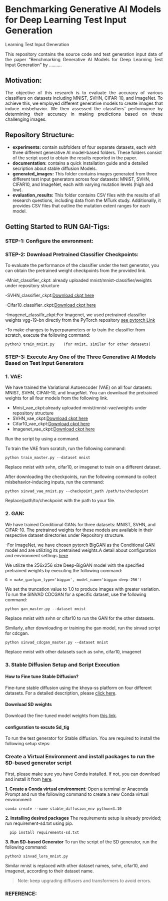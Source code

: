 # Benchmarking Generative AI Models for Deep Learning Test Input Generation
Learning Test Input Generation
  <p align="justify">This repository contains the source code and test generation input data of the paper “Benchmarking Generative AI Models for Deep Learning Test Input Generation” by ……….</p> 

## Motivation:

 <p align="justify">The objective of this research is to evaluate the accuracy of various classifiers on datasets including MNIST, SVHN, CIFAR-10, and ImageNet. To achieve this, we employed different generative models to create images that induce misbehavior. We then assessed the classifiers' performance by determining their accuracy in making predictions based on these challenging images.</p>

## Repository Structure:
- **experiments:** contain subfolders of four separate datasets, each with three different generative AI model-based folders. These folders consist of the script used to obtain the results reported in the paper.
- **documentation:** contains a quick installation guide and a detailed secription about stable diffusion Models.
- **generated_images:** This folder contains images generated from three different test input generators across four datasets: MNIST, SVHN, CIFAR10, and ImageNet, each with varying mutation levels (high and low).
- **evaluation_results:** This folder contains CSV files with the results of all research questions, including data from the MTurk study. Additionally, it provides CSV files that outline the mutation extent ranges for each model. 

 ## Getting Started to RUN GAI-Tigs:
 ### STEP-1: Configure the envronment:

 ### STEP-2: Download Pretrained Classifier Checkpoints:
 To evaluate the performance of the classifier under the test generator, you can obtain the pretrained weight checkpoints from the provided link.
 
  -Mnist_classifier_ckpt: already uploaded mnist/mnist-classifier/weights under repository structure
  
  -SVHN_classifier_ckpt:[Download ckpt here](https://drive.google.com/file/d/1vLS_9TT4ncrAfP3LVAOQzw-zdKUgoPBb/view?usp=sharing)
  
  -Cifar10_classifier_ckpt:[Download ckpt here](https://drive.google.com/file/d/1sxG5En1Vc1pEFhedebO8fRcvbb1NNE_y/view?usp=sharing)
  
  -Imagenet_classifir_ckpt:For Imagenet, we used pretrained classifier weights vgg-19-bn  directly from the PyTorch repository [see pytorch Link](https://drive.google.com/uc?export=download&id=YOUR_DIRECT_DOWNLOAD_LINK_ID)
  
  -To make changes to hyperparameters or to train the classifier from scratch, execute the following command:
  
    python3 train_mnist.py    (for mnist, similar for other datasets)


### STEP-3: Execute Any One of the Three Generative AI Models Based on Test Input Generators
 
 ### 1. VAE:
 
 We have trained the Variational Autoencoder (VAE) on all four datasets: MNIST, SVHN, CIFAR-10, and ImageNet. You can download the pretrained weights for all four models from the following link.

- Mnist_vae_ckpt:already uploaded mnist/mnist-vae/weights under repository structure
- SVHN_vae_ckpt:[Download ckpt here](https://drive.google.com/file/d/13D8DXRQ41pNv29jZDuWKjjUXMaXlpeG1/view?usp=sharing)
- Cifar10_vae_ckpt:[Download ckpt here](https://drive.google.com/file/d/1dLYUewBnDfOh6qsy8REWFbb57pktKg6k/view?usp=sharing)
- Imagenet_vae_ckpt:[Download ckpt here](https://drive.google.com/file/d/1iM9Sp7l7zc5o_B5ZukQ4RP8fmkScdFBw/view?usp=sharing)
  
 Run the script by using a command.
 
 To train the VAE from scratch, run the following command:

```
python train_master.py --dataset mnist 
```

Replace mnist with svhn, cifar10, or imagenet to train on a different dataset.

After downloading the checkpoints, run the following command to collect misbehavior-inducing inputs, run the command:

```
python sinvad_vae_mnist.py --checkpoint_path /path/to/checkpoint
```

Replace/path/to/checkpoint with the path to your file.
### 2. GAN:

We have trained Conditional GANs for three datasets: MNIST, SVHN, and CIFAR-10. The pretrained weights for these models are available in their respective dataset directories under Repository structure. 

-For ImageNet, we have chosen pytorch BigGAN as the Conditional GAN model and are utilizing its pretrained weights.A detail about configuration and environment settings [here](https://github.com/lukemelas/pytorch-pretrained-gans/tree/main)

 We utilize the 256x256 size Deep-BigGAN model with the specified pretrained weights by executing the following command:
 
 ```
 G = make_gan(gan_type='biggan', model_name='biggan-deep-256')
```
 We set the truncation value to 1.0 to produce images with greater variation.
 To run the SINVAD CDCGAN for a specific dataset, use the following command:

```
python gan_master.py --dataset mnist
```
Replace mnist with svhn or cifar10 to run the GAN for the other datasets.

Similarly, after downloading or training the gan model, run the sinvad script for cdcgan.
```
python sinvad_cdcgan_master.py --dataset mnist
```
Replace mnist with other datasets such as svhn, cifar10, imagenet

### 3. Stable Diffusion Setup and Script Execution
#### How to Fine tune Stable Diffusion? 
Fine-tune stable diffusion using the khoya-ss platform on four different datasets. For a detailed description, please [click here](https://github.com/Maryammaryam877/genai_tigs/blob/main/documentation/fine-tune%20stable%20diffusion.md).
#### Download SD weights
Download the fine-tuned model weights from [this link](URL). 

#### configuration to excute Sd_tig

To run the test generator for Stable diffusion. You are required to install the following setup steps:
### Create a Virtual Environment and install packages to run the SD-based generator script

First, please make sure you have Conda installed. If not, you can download and install it from [here](https://docs.conda.io/projects/conda/en/latest/user-guide/install/index.html).

 **1. Create a Conda virtual environment**:
   Open a terminal or Anaconda Prompt and run the following command to create a new Conda virtual environment:
   
   ```
   conda create --name stable_diffusion_env python=3.10
   ```
   
 **2. Installing desired packages**
     The requirements setup is already provided; run requirement-sd.txt using pip.
   
   ```
     pip install requirements-sd.txt
   ```

 **3. Run SD-based Generator**
     To run the script of the SD generator, run the following command:

```bash
python3 sinvad_lora_mnist.py
```     
     
  Similar mnist is replaced with other dataset names, svhn, cifar10, and imagenet, according to their dataset name.
     
 > Note: keep upgrading diffusers and transformers to avoid errors.


### REFERENCE:





